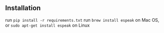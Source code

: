 ## Installation

run `pip install -r requirements.txt`
run `brew install espeak` on Mac OS, or `sudo apt-get install espeak` on Linux